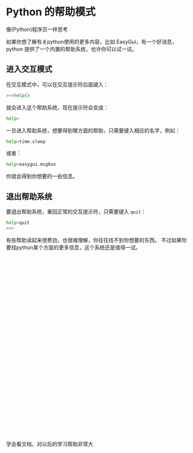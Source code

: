 # Python 的帮助模式

像(Python)程序员一样思考

如果你想了解有关python使用的更多内容，比如 EasyGui，有一个好消息，python 提供了一个内置的帮助系统，也许你可以试一试。

## 进入交互模式

在交互模式中，可以在交互提示符后面键入：

```python
>>>help()
```

就会进入这个帮助系统，现在提示符会变成：

```python
help>
```

一旦进入帮助系统，想要得到哪方面的帮助，只需要键入相应的名字，例如：

```python
help>time.sleep
```

或者：

```python
help>easygui.msgbox
```

你就会得到你想要的一些信息。

## 退出帮助系统

要退出帮助系统，重回正常的交互提示符，只需要键入 `quit`：

```python
help>quit
>>>
```

有些帮助读起来很费劲，也很难理解，你往往找不到你想要的东西。
不过如果你要找python某个方面的更多信息，这个系统还是值得一试。

<div class="alert alert-info shadow-lg">
    <svg xmlns="http://www.w3.org/2000/svg" fill="none" viewBox="0 0 24 24" class="stroke-current flex-shrink-0 w-6 h-6"><path stroke-linecap="round" stroke-linejoin="round" stroke-width="2" d="M13 16h-1v-4h-1m1-4h.01M21 12a9 9 0 11-18 0 9 9 0 0118 0z"></path></svg>
    <span>学会看文档，对以后的学习帮助非常大</span>
</div>